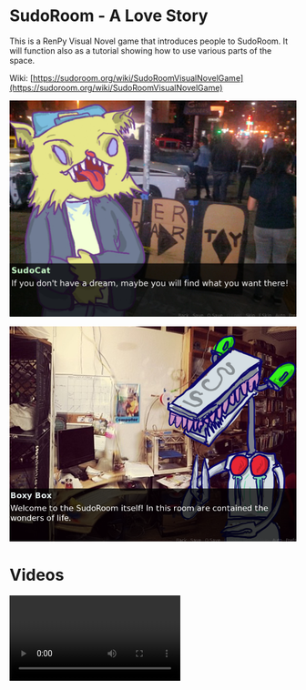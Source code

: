 # SudoRoom - A Love Story

This is a RenPy Visual Novel game that introduces people to SudoRoom.
It will function also as a tutorial showing how to use various parts of the space.

Wiki: [https://sudoroom.org/wiki/SudoRoomVisualNovelGame](https://sudoroom.org/wiki/SudoRoomVisualNovelGame)

![Sudoroom cat dream](images/screenshots/dream.jpg)

![SudoRoom Cat](images/screenshots/image3.png)

# Videos


![video](images/prototypeRecording_sm.mov)
